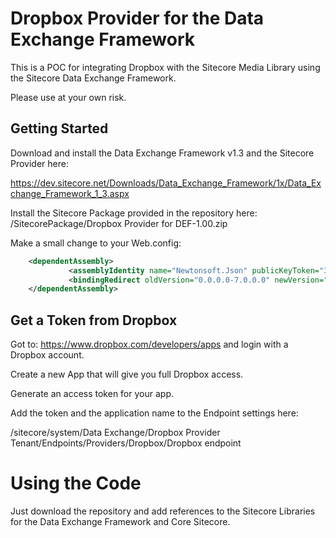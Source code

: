 # Dropbox Provider for the Data Exchange Framework

This is a POC for integrating Dropbox with the Sitecore Media Library using the Sitecore Data Exchange Framework.

Please use at your own risk.

## Getting Started 
Download and install the Data Exchange Framework v1.3 and the Sitecore Provider here:

https://dev.sitecore.net/Downloads/Data_Exchange_Framework/1x/Data_Exchange_Framework_1_3.aspx

Install the Sitecore Package provided in the repository here: /SitecorePackage/Dropbox Provider for DEF-1.00.zip

Make a small change to your Web.config:

``` xml
	<dependentAssembly>
             <assemblyIdentity name="Newtonsoft.Json" publicKeyToken="30ad4fe6b2a6aeed" />
             <bindingRedirect oldVersion="0.0.0.0-7.0.0.0" newVersion="6.0.0.0" />
	</dependentAssembly>

```


## Get a Token from Dropbox
 
 Got to: https://www.dropbox.com/developers/apps and login with a Dropbox account.
 
 Create a new App that will give you full Dropbox access.
 
 Generate an access token for your app.
 
 Add the token and the application name to the Endpoint settings here:
 
 /sitecore/system/Data Exchange/Dropbox Provider Tenant/Endpoints/Providers/Dropbox/Dropbox endpoint
 

# Using the Code

Just download the repository and add references to the Sitecore Libraries for the Data Exchange Framework and Core Sitecore.